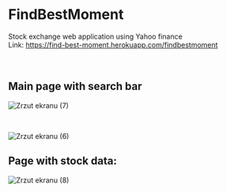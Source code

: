 # FindBestMoment
Stock exchange web application using Yahoo finance</br>
Link: https://find-best-moment.herokuapp.com/findbestmoment
</br></br></br>
<h2>Main page with search bar</h2>

![Zrzut ekranu (7)](https://user-images.githubusercontent.com/62152929/115877204-75bebd80-a447-11eb-86c8-9c49dc33c65a.png)

</br>

![Zrzut ekranu (6)](https://user-images.githubusercontent.com/62152929/115877935-465c8080-a448-11eb-9d28-16ec0862d0c7.png)


<h2>Page with stock data: </h2>

![Zrzut ekranu (8)](https://user-images.githubusercontent.com/62152929/115878577-f7631b00-a448-11eb-8059-cc6b34e00445.png)
